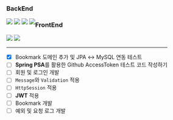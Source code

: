 
### BackEnd
<div style="float:left;">
  <img src="https://img.shields.io/badge/JAVA-007396?style=flat-square&logo=java&logoColor=white"> 
  <img src="https://img.shields.io/badge/Spring Boot-6DB33F?style=flat-square&logo=SpringBoot&logoColor=white">
  <img src="https://img.shields.io/badge/JPA-59666C?style=flat-square&logo=Hibernate&logoColor=white">
  <img src="https://img.shields.io/badge/mysql-4479A1?style=flat-square&logo=mysql&logoColor=white">
</div>

### FrontEnd
<div style="float:left;">
  <img src="https://img.shields.io/badge/Thymeleaf-005F0F?style=flat-square&logo=Thymeleaf&logoColor=white">
  <img src="https://img.shields.io/badge/javascript-F7DF1E?style=flat-square&logo=javascript&logoColor=black">
<div>
  
***

- [X] Bookmark 도메인 추가 및 JPA ↔︎ MySQL 연동 테스트
- [ ] **Spring PSA**를 활용한 Github AccessToken 테스트 코드 작성하기
- [ ] 회원 및 로그인 개발
- [ ] `Message`와 `Validation` 적용
- [ ] `HttpSession` 적용
- [ ] **JWT** 적용
- [ ] Bookmark 개발
- [ ] 예외 및 요청 로그 개발
